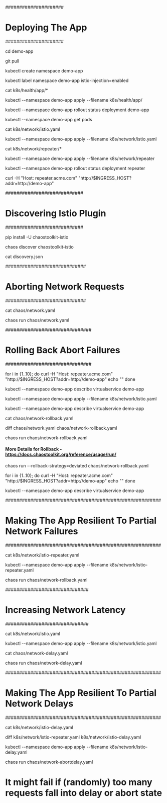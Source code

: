 #####################
# Deploying The App #
#####################

cd demo-app

git pull

kubectl create namespace demo-app

kubectl label namespace demo-app istio-injection=enabled

cat k8s/health/app/*

kubectl --namespace demo-app apply --filename k8s/health/app/

kubectl --namespace demo-app rollout status deployment demo-app

kubectl --namespace demo-app get pods

cat k8s/network/istio.yaml

kubectl --namespace demo-app apply --filename k8s/network/istio.yaml

cat k8s/network/repeater/*

kubectl --namespace demo-app apply --filename k8s/network/repeater

kubectl --namespace demo-app rollout status deployment repeater

curl -H "Host: repeater.acme.com" "http://$INGRESS_HOST?addr=http://demo-app"

############################
# Discovering Istio Plugin #
############################

pip install -U chaostoolkit-istio

chaos discover chaostoolkit-istio

cat discovery.json

#############################
# Aborting Network Requests #
#############################

cat chaos/network.yaml

chaos run chaos/network.yaml

###############################
# Rolling Back Abort Failures #
###############################

for i in {1..10}; 
do 
curl -H "Host: repeater.acme.com" "http://$INGRESS_HOST?addr=http://demo-app" 
echo ""
done

kubectl --namespace demo-app describe virtualservice demo-app

kubectl --namespace demo-app apply --filename k8s/network/istio.yaml

kubectl --namespace demo-app describe virtualservice demo-app

cat chaos/network-rollback.yaml

diff chaos/network.yaml chaos/network-rollback.yaml

chaos run chaos/network-rollback.yaml

#### More Details for Rollback - https://docs.chaostoolkit.org/reference/usage/run/

chaos run --rollback-strategy=deviated chaos/network-rollback.yaml

for i in {1..10};
do
curl -H "Host: repeater.acme.com" "http://$INGRESS_HOST?addr=http://demo-app"
echo ""
done

kubectl --namespace demo-app describe virtualservice demo-app 
    
########################################################
# Making The App Resilient To Partial Network Failures #
########################################################

cat k8s/network/istio-repeater.yaml

kubectl --namespace demo-app apply --filename k8s/network/istio-repeater.yaml

chaos run chaos/network-rollback.yaml 

##############################
# Increasing Network Latency #
##############################

cat k8s/network/istio.yaml                                             
                                                                       
kubectl --namespace demo-app apply --filename k8s/network/istio.yaml   

cat chaos/network-delay.yaml

chaos run chaos/network-delay.yaml

########################################################  
#  Making The App Resilient To Partial Network Delays  #  
########################################################  

cat k8s/network/istio-delay.yaml

diff k8s/network/istio-repeater.yaml k8s/network/istio-delay.yaml

kubectl --namespace demo-app apply --filename k8s/network/istio-delay.yaml

chaos run chaos/network-abortdelay.yaml
    
# It might fail if (randomly) too many requests fall into delay or abort state